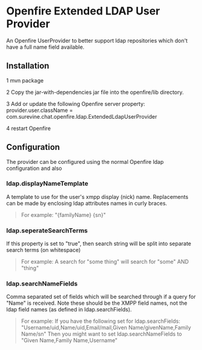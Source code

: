 Openfire Extended LDAP User Provider
====================================

An Openfire UserProvider to better support ldap repositories which don't have a full name field available.

Installation
------------
1 mvn package

2 Copy the jar-with-dependencies jar file into the openfire/lib directory.

3 Add or update the following Openfire server property:
    provider.user.className = com.surevine.chat.openfire.ldap.ExtendedLdapUserProvider

4 restart Openfire


Configuration
-------------
The provider can be configured using the normal Openfire ldap configuration
and also 

### ldap.displayNameTemplate
A template to use for the user's xmpp display (nick) name. Replacements can be made by enclosing ldap attributes names in curly braces.

> For example: "{familyName} {sn}"

### ldap.seperateSearchTerms
If this property is set to "true", then search string will be split into separate search terms (on whitespace)

> For example: A search for "some thing" will search for "some" AND "thing"

### ldap.searchNameFields
Comma separated set of fields which will be searched through if a query for "Name" is received. Note these should be the XMPP field names, not the ldap field names (as defined in ldap.searchFields).

> For example: If you have the following set for ldap.searchFields:
>     "Username/uid,Name/uid,Email/mail,Given Name/givenName,Family Name/sn"
> Then you might want to set ldap.searchNameFields to
>     "Given Name,Family Name,Username"